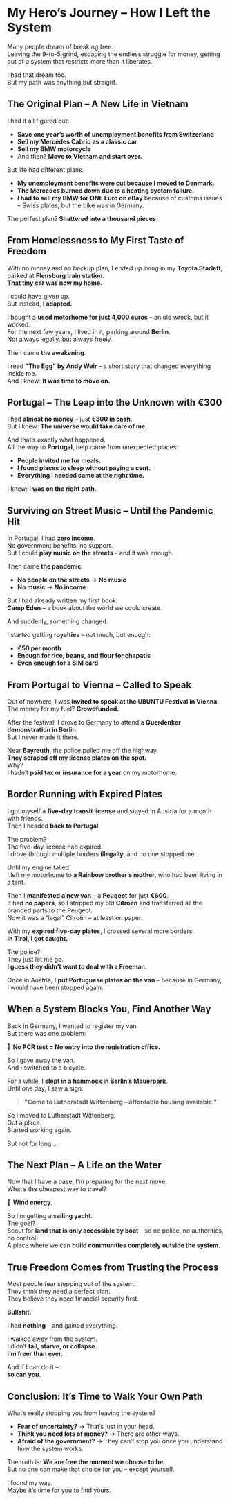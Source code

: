 # My Hero’s Journey – How I Left the System  

Many people dream of breaking free.  
Leaving the 9-to-5 grind, escaping the endless struggle for money, getting out of a system that restricts more than it liberates.  

I had that dream too.  
But my path was anything but straight.  

## The Original Plan – A New Life in Vietnam  

I had it all figured out:  
- **Save one year’s worth of unemployment benefits from Switzerland**  
- **Sell my Mercedes Cabrio as a classic car**  
- **Sell my BMW motorcycle**  
- And then? **Move to Vietnam and start over.**  

But life had different plans.  

- **My unemployment benefits were cut because I moved to Denmark.**  
- **The Mercedes burned down due to a heating system failure.**  
- **I had to sell my BMW for ONE Euro on eBay** because of customs issues – Swiss plates, but the bike was in Germany.  

The perfect plan? **Shattered into a thousand pieces.**  

## From Homelessness to My First Taste of Freedom  

With no money and no backup plan, I ended up living in my **Toyota Starlett**,  
parked at **Flensburg train station**.  
**That tiny car was now my home.**  

I could have given up.  
But instead, **I adapted.**  

I bought a **used motorhome for just 4,000 euros** – an old wreck, but it worked.  
For the next few years, I lived in it, parking around **Berlin**.  
Not always legally, but always freely.  

Then came **the awakening**.  

I read **"The Egg" by Andy Weir** – a short story that changed everything inside me.  
And I knew: **It was time to move on.**  

## Portugal – The Leap into the Unknown with €300  

I had **almost no money** – just **€300 in cash**.  
But I knew: **The universe would take care of me.**  

And that’s exactly what happened.  
All the way to **Portugal**, help came from unexpected places:  
- **People invited me for meals.**  
- **I found places to sleep without paying a cent.**  
- **Everything I needed came at the right time.**  

I knew: **I was on the right path.**  

## Surviving on Street Music – Until the Pandemic Hit  

In Portugal, I had **zero income**.  
No government benefits, no support.  
But I could **play music on the streets** – and it was enough.  

Then came **the pandemic**.  

- **No people on the streets** → **No music**  
- **No music** → **No income**  

But I had already written my first book:  
**Camp Eden** – a book about the world we could create.  

And suddenly, something changed.  

I started getting **royalties** – not much, but enough:  
- **€50 per month**  
- **Enough for rice, beans, and flour for chapatis**  
- **Even enough for a SIM card**  

## From Portugal to Vienna – Called to Speak  

Out of nowhere, I was **invited to speak at the UBUNTU Festival in Vienna**.  
The money for my fuel? **Crowdfunded.**  

After the festival, I drove to Germany to attend a **Querdenker demonstration in Berlin**.  
But I never made it there.  

Near **Bayreuth**, the police pulled me off the highway.  
**They scraped off my license plates on the spot.**  
Why?  
I hadn’t **paid tax or insurance for a year** on my motorhome.  

## Border Running with Expired Plates  

I got myself a **five-day transit license** and stayed in Austria for a month with friends.  
Then I headed **back to Portugal**.  

The problem?  
The five-day license had expired.  
I drove through multiple borders **illegally**, and no one stopped me.  

Until my engine failed.  
I left my motorhome to **a Rainbow brother’s mother**, who had been living in a tent.  

Then I **manifested a new van** – a **Peugeot** for just **€600**.  
It had **no papers**, so I stripped my old **Citroën** and transferred all the branded parts to the Peugeot.  
Now it was a “legal” Citroën – at least on paper.  

With my **expired five-day plates**, I crossed several more borders.  
**In Tirol, I got caught.**  

The police?  
They just let me go.  
**I guess they didn’t want to deal with a Freeman.**  

Once in Austria, I **put Portuguese plates on the van** – because in Germany, I would have been stopped again.  

## When a System Blocks You, Find Another Way  

Back in Germany, I wanted to register my van.  
But there was one problem:  

🚫 **No PCR test = No entry into the registration office.**  

So I gave away the van.  
And I switched to a bicycle.  

For a while, I **slept in a hammock in Berlin’s Mauerpark**.  
Until one day, I saw a sign:  

> **"Come to Lutherstadt Wittenberg – affordable housing available."**  

So I moved to Lutherstadt Wittenberg.  
Got a place.  
Started working again.  

But not for long…  

## The Next Plan – A Life on the Water  

Now that I have a base, I’m preparing for the next move.  
What’s the cheapest way to travel?  

💨 **Wind energy.**  

So I’m getting a **sailing yacht**.  
The goal?  
Scout for **land that is only accessible by boat** – so no police, no authorities, no control.  
A place where we can **build communities completely outside the system**.  

## True Freedom Comes from Trusting the Process  

Most people fear stepping out of the system.  
They think they need a perfect plan.  
They believe they need financial security first.  

**Bullshit.**  

I had **nothing** – and gained everything.  

I walked away from the system.  
I didn’t **fail, starve, or collapse**.  
**I’m freer than ever.**  

And if I can do it –  
**so can you.**  

## Conclusion: It’s Time to Walk Your Own Path  

What’s really stopping you from leaving the system?  
- **Fear of uncertainty?** → That’s just in your head.  
- **Think you need lots of money?** → There are other ways.  
- **Afraid of the government?** → They can’t stop you once you understand how the system works.  

The truth is: **We are free the moment we choose to be.**  
But no one can make that choice for you – except yourself.  

I found my way.  
Maybe it’s time for you to find yours.  